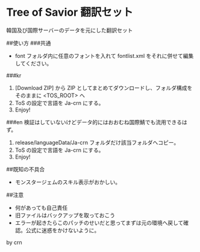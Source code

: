 # Tree of Savior 翻訳セット
韓国及び国際サーバーのデータを元にした翻訳セット

##使い方
###共通
* font フォルダ内に任意のフォントを入れて fontlist.xml をそれに併せて編集してください。

###kr
1. [Download ZIP] から ZIP としてまとめてダウンロードし、フォルダ構成をそのままに <TOS_ROOT> へ
2. ToS の設定で言語を Ja-crn にする。
3. Enjoy!

###en
検証はしていないけどデータ的にはおおむね国際鯖でも流用できるはず。
1. release/languageData/Ja-crn フォルダだけ該当フォルダへコピー。
2. ToS の設定で言語を Ja-crn にする。
3. Enjoy!


##既知の不具合
* モンスタージェムのスキル表示がおかしい。

##注意
* 何があっても自己責任
* 旧ファイルはバックアップを取っておこう
* エラーが起きたらこのパッチのせいだと思ってまずは元の環境へ戻して確認。公式に迷惑をかけないように。

by crn

